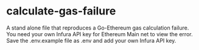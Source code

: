 # calculate-gas-failure
A stand alone file that reproduces a Go-Ethereum gas calculation failure.
You need your own Infura API key for Ethereum Main net to view the error.
Save the .env.example file as .env and add your own Infura API key.

